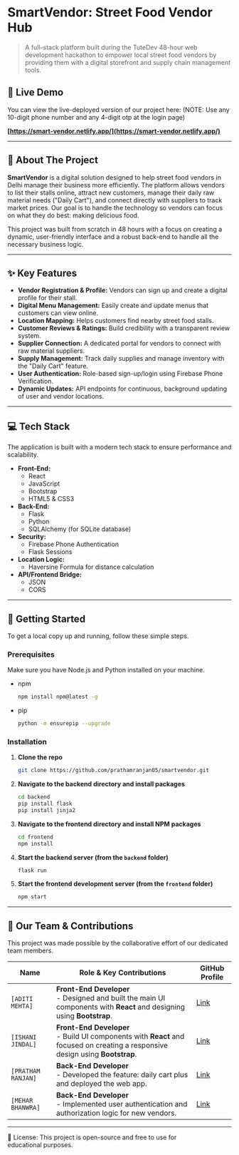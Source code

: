 ﻿# SmartVendor: Street Food Vendor Hub

> A full-stack platform built during the TuteDev 48-hour web development hackathon to empower local street food vendors by providing them with a digital storefront and supply chain management tools.

## 🚀 Live Demo

You can view the live-deployed version of our project here:
(NOTE: Use any 10-digit phone number and any 4-digit otp at the login page)

**[https://smart-vendor.netlify.app/](https://smart-vendor.netlify.app/)**

---

## 🌟 About The Project

**SmartVendor** is a digital solution designed to help street food vendors in Delhi manage their business more efficiently. The platform allows vendors to list their stalls online, attract new customers, manage their daily raw material needs ("Daily Cart"), and connect directly with suppliers to track market prices. Our goal is to handle the technology so vendors can focus on what they do best: making delicious food.

This project was built from scratch in 48 hours with a focus on creating a dynamic, user-friendly interface and a robust back-end to handle all the necessary business logic.

---

## ✨ Key Features

* **Vendor Registration & Profile:** Vendors can sign up and create a digital profile for their stall.
* **Digital Menu Management:** Easily create and update menus that customers can view online.
* **Location Mapping:** Helps customers find nearby street food stalls.
* **Customer Reviews & Ratings:** Build credibility with a transparent review system.
* **Supplier Connection:** A dedicated portal for vendors to connect with raw material suppliers.
* **Supply Management:** Track daily supplies and manage inventory with the "Daily Cart" feature.
* **User Authentication:** Role-based sign-up/login using Firebase Phone Verification.
* **Dynamic Updates:** API endpoints for continuous, background updating of user and vendor locations.


---

## 💻 Tech Stack

The application is built with a modern tech stack to ensure performance and scalability.

* **Front-End:**
    * React
    * JavaScript
    * Bootstrap
    * HTML5 & CSS3
* **Back-End:**
    * Flask
    * Python
    * SQLAlchemy (for SQLite database)
* **Security:**
    * Firebase Phone Authentication
    * Flask Sessions
* **Location Logic:**
    * Haversine Formula for distance calculation
* **API/Frontend Bridge:**
    * JSON
    * CORS

---

## 🚀 Getting Started

To get a local copy up and running, follow these simple steps.

### Prerequisites

Make sure you have Node.js and Python installed on your machine.
* npm
    ```sh
    npm install npm@latest -g
    ```
* pip
    ```sh
    python -m ensurepip --upgrade
    ```

### Installation

1.  **Clone the repo**
    ```sh
    git clone https://github.com/prathamranjan05/smartvendor.git
    ```
2.  **Navigate to the backend directory and install packages**
    ```sh
    cd backend
    pip install flask
    pip install jinja2
    ```
3.  **Navigate to the frontend directory and install NPM packages**
    ```sh
    cd frontend
    npm install
    ```
4.  **Start the backend server (from the `backend` folder)**
    ```sh
    flask run
    ```
5.  **Start the frontend development server (from the `frontend` folder)**
    ```sh
    npm start
    ```

---

## 👥 Our Team & Contributions

This project was made possible by the collaborative effort of our dedicated team members.

| Name                        | Role & Key Contributions                                                                                             | GitHub Profile                                     |
| --------------------------- | -------------------------------------------------------------------------------------------------------------------- | -------------------------------------------------- |
| `[ADITI MEHTA]`  | **Front-End Developer** <br/> - Designed and built the main UI components with **React** and designing using **Bootstrap**.    | [Link](https://github.com/Dynamic-ctrl)           |
| `[ISHANI JINDAL]`  | **Front-End Developer** <br/> - Build UI components with **React** and focused on creating a responsive design using **Bootstrap**. | [Link](https://github.com/ishanijdev)           |
| `[PRATHAM RANJAN]`   | **Back-End Developer** <br/> - Developed the feature: daily cart plus and deployed the web app.     | [Link](https://github.com/prathamranjan05)           |
| `[MEHAR BHANWRA]`   | **Back-End Developer** <br/> - Implemented user authentication and authorization logic for new vendors. <br/>  | [Link](https://github.com/meharbhanwra)           |

---

📜 License: This project is open-source and free to use for educational purposes.





